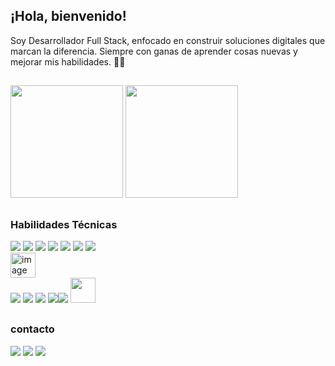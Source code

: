 ## ¡Hola, bienvenido! 

Soy Desarrollador Full Stack, enfocado en construir soluciones digitales que marcan la diferencia. Siempre con ganas de aprender cosas nuevas y mejorar mis habilidades. 🧑‍💻
##

 <img height="180em" src="https://github-readme-stats.vercel.app/api?username=EIAHRJAY&show_icons=true&theme=dark"> <img height="180em" src="https://github-readme-stats.vercel.app/api/top-langs/?username=EIAHRJAY&layout=compact&theme=dark">
 
 
 ##
 
 ### Habilidades Técnicas
 <img src="https://img.shields.io/badge/HTML5-E34F26?style=for-the-badge&logo=html5&logoColor=white"/> <img src="https://img.shields.io/badge/CSS3-1572B6?style=for-the-badge&logo=css3&logoColor=white"/> <img src="https://img.shields.io/badge/JavaScript-F7DF1E?style=for-the-badge&logo=javascript&logoColor=black"/> <img src="https://img.shields.io/badge/React-20232A?style=for-the-badge&logo=react&logoColor=61DAFB"/> <img src="https://img.shields.io/badge/Bootstrap-563D7C?style=for-the-badge&logo=bootstrap&logoColor=white"/> 
<img src="https://img.shields.io/badge/Python-3776AB?style=for-the-badge&logo=python&logoColor=white"/> <img src="https://img.shields.io/badge/Flask-000000?style=for-the-badge&logo=flask&logoColor=white"/> <img src="https://github.com/user-attachments/assets/81b0c579-1f19-469b-97a1-f72aaca7770a" alt="image" style="display: flex; " width="40" /><img src="https://img.shields.io/badge/MySQL-00000F?style=for-the-badge&logo=mysql&logoColor=white">
<img src="https://img.shields.io/badge/C-00599C?style=for-the-badge&logo=c&logoColor=white"> <img src="https://img.shields.io/badge/Shell_Script-121011?style=for-the-badge&logo=gnu-bash&logoColor=white">
 <img src="https://img.shields.io/badge/GIT-E44C30?style=for-the-badge&logo=git&logoColor=white"><img src="https://img.shields.io/badge/GitHub-100000?style=for-the-badge&logo=github&logoColor=white"> 
<img src="https://github.com/user-attachments/assets/e58e170e-bb7a-447b-b84e-b91fd6a1b3b8" width="40">
##
### contacto
<a href="https://www.linkedin.com/in/eduardo-ribeiro-393857271/"><img src="https://img.shields.io/badge/LinkedIn-0077B5?style=for-the-badge&logo=linkedin&logoColor=white"/></a> 
<a href="https://wa.me/34611283538
"><img src="https://img.shields.io/badge/WhatsApp-25D366?style=for-the-badge&logo=whatsapp&logoColor=white" /></a>
<a href="mailto:er70302409@gmail.com"> <img src="https://img.shields.io/badge/Gmail-D14836?style=for-the-badge&logo=gmail&logoColor=white"></a>





